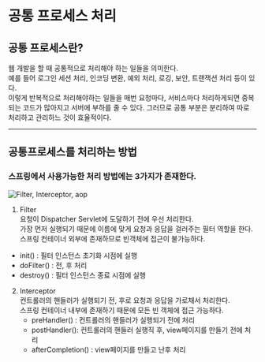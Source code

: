# 공통 프로세스 처리

## 공통 프로세스란?
웹 개발을 할 때 공통적으로 처리해야 하는 일들을 의미한다.   
예를 들어 로그인 세션 처리, 인코딩 변환, 예외 처리, 로깅, 보안, 트랜잭션 처리 등이 있다.   
이렇게 반복적으로 처리해야하는 일들을 매번 요청마다, 서비스마다 처리하게되면 중복되는 코드가 많아지고 서버에 부하를 줄 수 있다. 그러므로 공통 부분은 분리하여 따로 처리하고 관리하느 것이 효율적이다.

---
## 공통프로세스를 처리하는 방법
### 스프링에서 사용가능한 처리 방법에는 3가지가 존재한다.
![Filter, Interceptor, aop](../resource/Filter,%20Interceptor,%20aop.png)

1. Filter   
  요청이 Dispatcher Servlet에 도달하기 전에 우선 처리한다.    
  가장 먼저 실행되기 때문에 이름에 맞게 요청과 응답을 걸러주는 필터 역할을 한다.   
  스프링 컨테이너 외부에 존재하므로 빈객체에 접근이 불가능하다.
  - init() : 필터 인스턴스 초기화 시점에 실행
  - doFilter() : 전, 후 처리
  - destroy() : 필터 인스턴스 종료 시점에 실행

2. Interceptor   
   컨트롤러의 핸들러가 실행되기 전, 후로 요청과 응답을 가로채서 처리한다.   
   스프링 컨테이너 내부에 존재하기 때문에 모든 빈 객체에 접근 가능하다.   
   - preHandler() : 컨트롤러의 핸들러가 실행되기 전에 처리   
   - postHandler(): 컨트롤러의 핸들러 실행직 후, view페이지를 만들기 전에 처리
   - afterCompletion() : view페이지를 만들고 난후 처리











